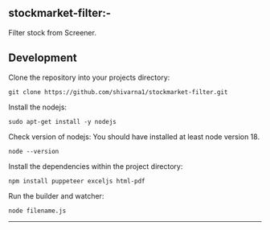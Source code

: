 ## stockmarket-filter:- 
Filter stock from Screener.

## Development

Clone the repository into your projects directory:
```
git clone https://github.com/shivarna1/stockmarket-filter.git
```
Install the nodejs:

``` 
sudo apt-get install -y nodejs
```
Check version of nodejs: You should have installed at least node version 18.  

``` 
node --version
```

Install the dependencies within the project directory:
```
npm install puppeteer exceljs html-pdf
```

Run the builder and watcher:
```
node filename.js
```
-------------------
